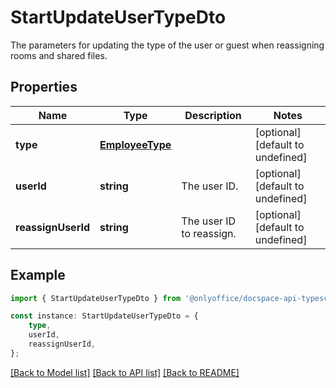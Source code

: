 # StartUpdateUserTypeDto

The parameters for updating the type of the user or guest when reassigning rooms and shared files.

## Properties

Name | Type | Description | Notes
------------ | ------------- | ------------- | -------------
**type** | [**EmployeeType**](EmployeeType.md) |  | [optional] [default to undefined]
**userId** | **string** | The user ID. | [optional] [default to undefined]
**reassignUserId** | **string** | The user ID to reassign. | [optional] [default to undefined]

## Example

```typescript
import { StartUpdateUserTypeDto } from '@onlyoffice/docspace-api-typescript';

const instance: StartUpdateUserTypeDto = {
    type,
    userId,
    reassignUserId,
};
```

[[Back to Model list]](../README.md#documentation-for-models) [[Back to API list]](../README.md#documentation-for-api-endpoints) [[Back to README]](../README.md)
